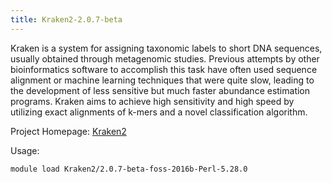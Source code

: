```yaml
---
title: Kraken2-2.0.7-beta
---
```

Kraken is a system for assigning taxonomic labels to short DNA sequences, usually obtained through metagenomic studies. Previous attempts by other bioinformatics software to accomplish this task have often used sequence alignment or machine learning techniques that were quite slow, leading to the development of less sensitive but much faster abundance estimation programs. Kraken aims to achieve high sensitivity and high speed by utilizing exact alignments of k-mers and a novel classification algorithm.

Project Homepage: [Kraken2](http://www.ccb.jhu.edu/software/%(namelower)s/)

Usage:
```
module load Kraken2/2.0.7-beta-foss-2016b-Perl-5.28.0
```
